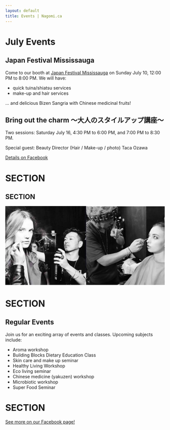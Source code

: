 ```yaml
---
layout: default
title: Events | Nagomi.ca
---
```


# July Events

## Japan Festival Mississauga

Come to our booth at [Japan Festival Mississauga](http://www.japanfestivalmississauga.com) on Sunday July 10, 12:00 PM to 8:00 PM. We will have:

- quick tuina/shiatsu services
- make-up and hair services

... and delicious Bizen Sangria with Chinese medicinal fruits!

## Bring out the charm 〜大人のスタイルアップ講座〜

Two sessions: Saturday July 16, 4:30 PM to 6:00 PM, and 7:00 PM to 8:30 PM.

Special guest: Beauty Director (Hair / Make-up / photo) Taca Ozawa

[Details on Facebook](https://www.facebook.com/events/1629849077342116/)


# SECTION

## SECTION

<img src="photos/makeup.jpg" width="700" alt="Makeup"/>


# SECTION

## Regular Events

Join us for an exciting array of events and classes. Upcoming subjects include:

  * Aroma workshop
  * Building Blocks Dietary Education Class
  * Skin care and make up seminar
  * Healthy Living Workshop
  * Eco living seminar
  * Chinese medicine (yakuzen) workshop
  * Microbiotic workshop
  * Super Food Seminar


# SECTION

[See more on our Facebook page!](https://www.facebook.com/nagomibeautyroom/events)
